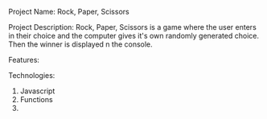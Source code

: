 Project Name: Rock, Paper, Scissors

Project Description:
Rock, Paper, Scissors is a game where the user enters in their choice and the computer gives it's own randomly generated choice. Then the winner is displayed n the console.

Features:



Technologies:

1. Javascript
2. Functions
3. 